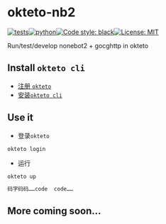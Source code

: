 
# okteto-nb2
[![tests](https://github.com/ffreemt/okteto-nb2/actions/workflows/routine-tests.yml/badge.svg)](https://github.com/ffreemt/okteto-nb2/actions)[![python](https://img.shields.io/static/v1?label=python+&message=3.7%2B&color=blue)](https://img.shields.io/static/v1?label=python+&message=3.7%2B&color=blue)[![Code style: black](https://img.shields.io/badge/code%20style-black-000000.svg)](https://github.com/psf/black)[![License: MIT](https://img.shields.io/badge/License-MIT-yellow.svg)](https://opensource.org/licenses/MIT)

Run/test/develop nonebot2 + gocghttp in okteto

## Install `okteto cli`

*   [注册 `okteto`](https://okteto.com/)
*   [安装`okteto cli`](https://okteto.com/docs/getting-started/installation/)

## Use it
*   登录`okteto`
```
okteto login
```
*   运行
```
okteto up
```

```bash
码字码码……code  code……
```

## More coming soon...